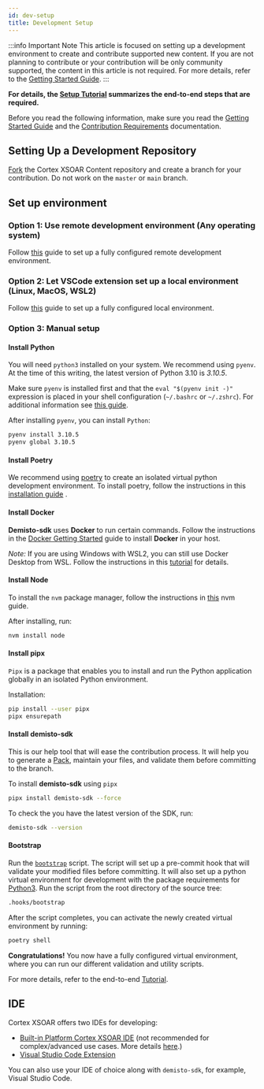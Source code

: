 ```yaml
---
id: dev-setup
title: Development Setup
---
```


:::info Important Note
This article is focused on setting up a development environment to create and contribute supported new content. If you are not planning to contribute or your contribution will be only community supported, the content in this article is not required. For more details, refer to the [Getting Started Guide](../concepts/getting-started-guide#using-the-right-tools).
:::

**For details, the [Setup Tutorial](../tutorials/tut-setup-dev) summarizes the end-to-end steps that are required.**

Before you read the following information, make sure you read the [Getting Started Guide](../concepts/getting-started-guide) and the [Contribution Requirements](../contributing/contrib-requirements) documentation.

## Setting Up a Development Repository

[Fork](https://guides.github.com/activities/forking/) the Cortex XSOAR Content repository and create a branch for your contribution. Do not work on the `master` or `main` branch.

## Set up environment

### Option 1: Use remote development environment (Any operating system)

Follow [this](./../tutorials/tut-setup-dev-remote.md) guide to set up a fully configured remote development environment.

### Option 2: Let VSCode extension set up a local environment (Linux, MacOS, WSL2)

Follow [this](./vscode-extension.md#local-development-linux-macos-wsl2) guide to set up a fully configured local environment.

### Option 3: Manual setup

#### Install Python

You will need `python3` installed on your system. We recommend using `pyenv`. At the time of this writing, the latest version of Python 3.10 is *3.10.5*.

Make sure `pyenv` is installed first and that the `eval "$(pyenv init -)"` expression is placed in your shell configuration (`~/.bashrc` or `~/.zshrc`). For additional information see [this guide](https://github.com/pyenv/pyenv#installation).

After installing `pyenv`, you can install `Python`:
```bash
pyenv install 3.10.5
pyenv global 3.10.5
```

#### Install Poetry

We recommend using [poetry](https://python-poetry.org/) to create an isolated virtual python development environment. To install poetry, follow the instructions in this [installation guide](https://python-poetry.org/docs/master/#installing-with-the-official-installer) .

#### Install Docker

**Demisto-sdk** uses **Docker** to run certain commands. Follow the instructions in the [Docker Getting Started](https://www.docker.com/get-started/) guide to install **Docker** in your host.

*Note:* If you are using Windows with WSL2, you can still use Docker Desktop from WSL. Follow the instructions in this [tutorial](https://docs.docker.com/desktop/windows/wsl/#enabling-docker-support-in-wsl-2-distros)  for details.

#### Install Node

To install the `nvm` package manager, follow the instructions in [this](https://github.com/nvm-sh/nvm#install--update-script) nvm guide.

After installing, run:
```bash
nvm install node
```

#### Install pipx

`Pipx` is a package that enables you to install and run the Python application globally in an isolated Python environment.

Installation:
  ```bash
  pip install --user pipx
  pipx ensurepath
  ```

#### Install demisto-sdk

This is our help tool that will ease the contribution process. It will help you to generate a [Pack](../packs/packs-format), maintain your files, and validate them before committing to the branch.

To install **demisto-sdk** using `pipx`
```bash
pipx install demisto-sdk --force
```

To check the you have the latest version of the SDK, run:

```bash
demisto-sdk --version
```

#### Bootstrap

Run the [`bootstrap`](https://github.com/demisto/content/blob/master/.hooks/bootstrap) script. The script will set up a pre-commit hook that will validate your modified files before committing. It will also set up a python virtual environment for development with the package requirements for [Python3](https://github.com/demisto/content/blob/master/pyproject.toml). Run the script from the root directory of the source tree:

```bash
.hooks/bootstrap
```

After the script completes, you can activate the newly created virtual environment by running:

```bash
poetry shell
```

**Congratulations!** You now have a fully configured virtual environment, where you can run our different validation and utility scripts.

For more details, refer to the end-to-end [Tutorial](../tutorials/tut-setup-dev).

## IDE

Cortex XSOAR offers two IDEs for developing:

* [Built-in Platform Cortex XSOAR IDE](../concepts/xsoar-ide) (not recommended for complex/advanced use cases. More details [here](getting-started-guide#using-the-right-tools).)
* [Visual Studio Code Extension](vscode-extension)

You can also use your IDE of choice along with `demisto-sdk`, for example, Visual Studio Code.
